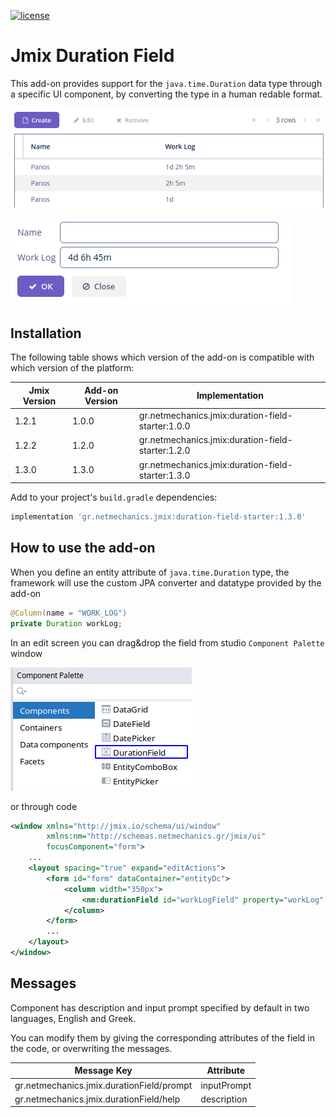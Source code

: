 [![license](https://img.shields.io/badge/license-Apache%20License%202.0-blue.svg?style=flat)](http://www.apache.org/licenses/LICENSE-2.0)

# Jmix Duration Field

This add-on provides support for the `java.time.Duration` data type through a specific UI component, by converting the type in a human redable format.

![](./docs/preview1.png)

![](./docs/preview2.png)

## Installation

The following table shows which version of the add-on is compatible with which version of the platform:

| Jmix Version | Add-on Version | Implementation                                    |
|--------------|----------------|---------------------------------------------------|
| 1.2.1        | 1.0.0          | gr.netmechanics.jmix:duration-field-starter:1.0.0 |
| 1.2.2        | 1.2.0          | gr.netmechanics.jmix:duration-field-starter:1.2.0 |
| 1.3.0        | 1.3.0          | gr.netmechanics.jmix:duration-field-starter:1.3.0 |

Add to your project's `build.gradle` dependencies:

```gradle
implementation 'gr.netmechanics.jmix:duration-field-starter:1.3.0'
```
## How to use the add-on

When you define an entity attribute of `java.time.Duration` type, the framework will use the custom JPA converter and datatype provided by the add-on

```java
@Column(name = "WORK_LOG") 
private Duration workLog;
```
In an edit screen you can drag&drop the field from studio `Component Palette` window

![](./docs/palette.png)

or through code

```xml
<window xmlns="http://jmix.io/schema/ui/window"
        xmlns:nm="http://schemas.netmechanics.gr/jmix/ui"
        focusComponent="form">
    ...
    <layout spacing="true" expand="editActions">
        <form id="form" dataContainer="entityDc">
            <column width="350px">
                <nm:durationField id="workLogField" property="workLog" />
            </column>
        </form>
        ...
    </layout>
</window>
```

## Messages

Component has description and input prompt specified by default in two languages, English and Greek. 

You can modify them by giving the corresponding attributes of the field in the code, or overwriting the messages.

| Message Key                               | Attribute   |
|-------------------------------------------| ----------- |
| gr.netmechanics.jmix.durationField/prompt | inputPrompt |
| gr.netmechanics.jmix.durationField/help   | description |
